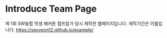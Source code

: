 # Introduce Team Page

제 1회 SW융합 학생 해커톤 캠프참가 당시 제작한 웹페이지입니다. 제작기간은 이틀입니다.
https://seoyeon12.github.io/example/
